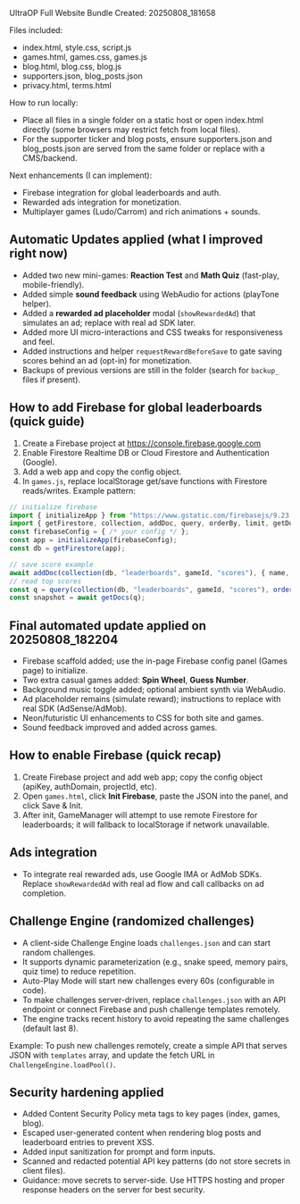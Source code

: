 UltraOP Full Website Bundle
Created: 20250808_181658

Files included:
- index.html, style.css, script.js
- games.html, games.css, games.js
- blog.html, blog.css, blog.js
- supporters.json, blog_posts.json
- privacy.html, terms.html

How to run locally:
- Place all files in a single folder on a static host or open index.html directly (some browsers may restrict fetch from local files).
- For the supporter ticker and blog posts, ensure supporters.json and blog_posts.json are served from the same folder or replace with a CMS/backend.

Next enhancements (I can implement):
- Firebase integration for global leaderboards and auth.
- Rewarded ads integration for monetization.
- Multiplayer games (Ludo/Carrom) and rich animations + sounds.


## Automatic Updates applied (what I improved right now)

- Added two new mini-games: **Reaction Test** and **Math Quiz** (fast-play, mobile-friendly).
- Added simple **sound feedback** using WebAudio for actions (playTone helper).
- Added a **rewarded ad placeholder** modal (`showRewardedAd`) that simulates an ad; replace with real ad SDK later.
- Added more UI micro-interactions and CSS tweaks for responsiveness and feel.
- Added instructions and helper `requestRewardBeforeSave` to gate saving scores behind an ad (opt-in) for monetization.
- Backups of previous versions are still in the folder (search for `backup_` files if present).

## How to add Firebase for global leaderboards (quick guide)
1. Create a Firebase project at https://console.firebase.google.com
2. Enable Firestore Realtime DB or Cloud Firestore and Authentication (Google).
3. Add a web app and copy the config object.
4. In `games.js`, replace localStorage get/save functions with Firestore reads/writes. Example pattern:

```js
// initialize firebase
import { initializeApp } from "https://www.gstatic.com/firebasejs/9.23.0/firebase-app.js";
import { getFirestore, collection, addDoc, query, orderBy, limit, getDocs } from "https://www.gstatic.com/firebasejs/9.23.0/firebase-firestore.js";
const firebaseConfig = { /* your config */ };
const app = initializeApp(firebaseConfig);
const db = getFirestore(app);

// save score example
await addDoc(collection(db, "leaderboards", gameId, "scores"), { name, score, at: new Date() });
// read top scores
const q = query(collection(db, "leaderboards", gameId, "scores"), orderBy("score", "desc"), limit(30));
const snapshot = await getDocs(q);
```



## Final automated update applied on 20250808_182204
- Firebase scaffold added; use the in-page Firebase config panel (Games page) to initialize.
- Two extra casual games added: **Spin Wheel**, **Guess Number**.
- Background music toggle added; optional ambient synth via WebAudio.
- Ad placeholder remains (simulate reward); instructions to replace with real SDK (AdSense/AdMob).
- Neon/futuristic UI enhancements to CSS for both site and games.
- Sound feedback improved and added across games.

## How to enable Firebase (quick recap)
1. Create Firebase project and add web app; copy the config object (apiKey, authDomain, projectId, etc).
2. Open `games.html`, click **Init Firebase**, paste the JSON into the panel, and click Save & Init.
3. After init, GameManager will attempt to use remote Firestore for leaderboards; it will fallback to localStorage if network unavailable.

## Ads integration
- To integrate real rewarded ads, use Google IMA or AdMob SDKs. Replace `showRewardedAd` with real ad flow and call callbacks on ad completion.



## Challenge Engine (randomized challenges)
- A client-side Challenge Engine loads `challenges.json` and can start random challenges.
- It supports dynamic parameterization (e.g., snake speed, memory pairs, quiz time) to reduce repetition.
- Auto-Play Mode will start new challenges every 60s (configurable in code).
- To make challenges server-driven, replace `challenges.json` with an API endpoint or connect Firebase and push challenge templates remotely.
- The engine tracks recent history to avoid repeating the same challenges (default last 8).

Example: To push new challenges remotely, create a simple API that serves JSON with `templates` array, and update the fetch URL in `ChallengeEngine.loadPool()`.



## Security hardening applied
- Added Content Security Policy meta tags to key pages (index, games, blog).
- Escaped user-generated content when rendering blog posts and leaderboard entries to prevent XSS.
- Added input sanitization for prompt and form inputs.
- Scanned and redacted potential API key patterns (do not store secrets in client files).
- Guidance: move secrets to server-side. Use HTTPS hosting and proper response headers on the server for best security.
